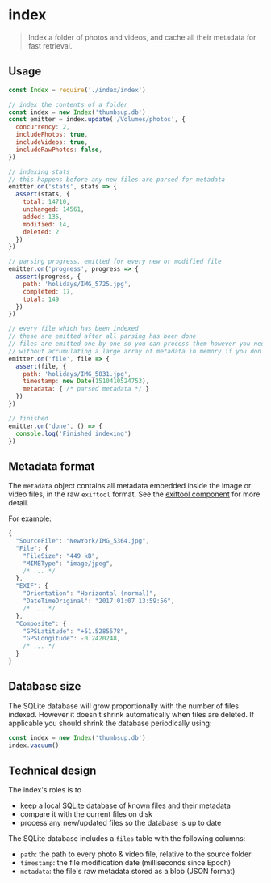 # index

> Index a folder of photos and videos, and cache all their metadata for fast retrieval.

## Usage

```js
const Index = require('./index/index')

// index the contents of a folder
const index = new Index('thumbsup.db')
const emitter = index.update('/Volumes/photos', {
  concurrency: 2,
  includePhotos: true,
  includeVideos: true,
  includeRawPhotos: false,
})

// indexing stats
// this happens before any new files are parsed for metadata
emitter.on('stats', stats => {
  assert(stats, {
    total: 14710,
    unchanged: 14561,
    added: 135,
    modified: 14,
    deleted: 2
  })
})

// parsing progress, emitted for every new or modified file
emitter.on('progress', progress => {
  assert(progress, {
    path: 'holidays/IMG_5725.jpg',
    completed: 17,
    total: 149
  })
})

// every file which has been indexed
// these are emitted after all parsing has been done
// files are emitted one by one so you can process them however you need
// without accumulating a large array of metadata in memory if you don't need it
emitter.on('file', file => {
  assert(file, {
    path: 'holidays/IMG_5831.jpg',
    timestamp: new Date(1510410524753),
    metadata: { /* parsed metadata */ }
  })
})

// finished
emitter.on('done', () => {
  console.log('Finished indexing')
})
```

## Metadata format

The `metadata` object contains all metadata embedded inside the image or video files, in the raw `exiftool` format.
See the [exiftool component](../exiftool) for more detail.

For example:

```js
{
  "SourceFile": "NewYork/IMG_5364.jpg",
  "File": {
    "FileSize": "449 kB",
    "MIMEType": "image/jpeg",
    /* ... */
  },
  "EXIF": {
    "Orientation": "Horizontal (normal)",
    "DateTimeOriginal": "2017:01:07 13:59:56",
    /* ... */
  },
  "Composite": {
    "GPSLatitude": "+51.5285578",
    "GPSLongitude": -0.2420248,
    /* ... */
  }
}
```

## Database size

The SQLite database will grow proportionally with the number of files indexed.
However it doesn't shrink automatically when files are deleted.
If applicable you should shrink the database periodically using:

```js
const index = new Index('thumbsup.db')
index.vacuum()
```

## Technical design

The index's roles is to
- keep a local [SQLite](https://sqlite.org) database of known files and their metadata
- compare it with the current files on disk
- process any new/updated files so the database is up to date

The SQLite database includes a `files` table with the following columns:

- `path`: the path to every photo & video file, relative to the source folder
- `timestamp`: the file modification date (milliseconds since Epoch)
- `metadata`: the file's raw metadata stored as a blob (JSON format)
